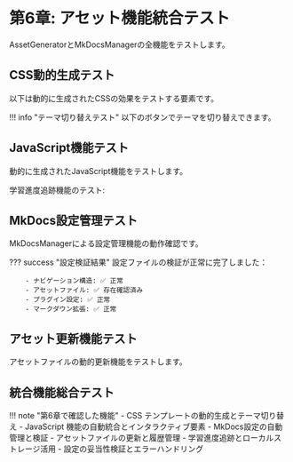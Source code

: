 # 第6章: アセット機能統合テスト

AssetGeneratorとMkDocsManagerの全機能をテストします。

## CSS動的生成テスト

以下は動的に生成されたCSSの効果をテストする要素です。

!!! info "テーマ切り替えテスト"
    以下のボタンでテーマを切り替えできます。

## JavaScript機能テスト

動的に生成されたJavaScript機能をテストします。

学習進度追跡機能のテスト:

## MkDocs設定管理テスト

MkDocsManagerによる設定管理機能の動作確認です。

??? success "設定検証結果"
    設定ファイルの検証が正常に完了しました：
                                    
        - ナビゲーション構造: ✅ 正常
        - アセットファイル: ✅ 存在確認済み
        - プラグイン設定: ✅ 正常
        - マークダウン拡張: ✅ 正常

## アセット更新機能テスト

アセットファイルの動的更新機能をテストします。

## 統合機能総合テスト

!!! note "第6章で確認した機能"
    - CSS テンプレートの動的生成とテーマ切り替え
    - JavaScript 機能の自動統合とインタラクティブ要素
    - MkDocs設定の自動管理と検証
    - アセットファイルの更新と履歴管理
    - 学習進度追跡とローカルストレージ活用
    - 設定の妥当性検証とエラーハンドリング
